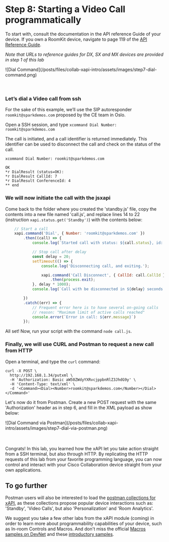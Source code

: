 # Step 8: Starting a Video Call programmatically

To start with, consult the documentation in the API reference Guide of your device.
If you own a RoomKit device, navigate to page 119 of the [API Reference Guide](https://www.cisco.com/c/dam/en/us/td/docs/telepresence/endpoint/ce92/room-kit-api-reference-guide-ce92.pdf).

_Note that URLs to reference guides for DX, SX and MX devices are provided in step 1 of this lab_

<div align="left">![Dial Command](/posts/files/collab-xapi-intro/assets/images/step7-dial-command.png)</div><br/><br/>


### Let’s dial a Video call from ssh

For the sake of this example, we’ll use the SIP autoresponder `roomkit@sparkdemos.com` proposed by the CE team in Oslo.

Open a SSH session, and type `xcommand Dial Number: roomkit@sparkdemos.com`

The call is initiated, and a call identifier is returned immediately. This identifier can be used to disconnect the call and check on the status of the call.

```shell
xcommand Dial Number: roomkit@sparkdemos.com

OK
*r DialResult (status=OK):
*r DialResult CallId: 7
*r DialResult ConferenceId: 4
** end
```


### We will now initiate the call with the jsxapi

Come back to the folder where you created the 'standby.js' file, copy the contents into a new file named 'call.js', and replace lines 14 to 22 (instruction `xapi.status.get('Standby')`) with the contents below:

```javascript
    // Start a call
    xapi.command('Dial', { Number: 'roomkit@sparkdemos.com' })
        .then((call) => {
            console.log(`Started call with status: ${call.status}, id: ${call.CallId}`);

            // Stop call after delay
            const delay = 20;
            setTimeout(() => {
                console.log('Disconnecting call, and exiting.');

                xapi.command('Call Disconnect', { CallId: call.CallId })
                    .then(process.exit);
            }, delay * 1000);
            console.log(`Call with be disconnected in ${delay} seconds...`);

        })
        .catch((err) => {
            // Frequent error here is to have several on-going calls
            // reason: "Maximum limit of active calls reached"
            console.error(`Error in call: ${err.message}`)
        });
```

All set! Now, run your script with the command `node call.js`.


### Finally, we will use CURL and Postman to request a new call from HTTP

Open a terminal, and type the `curl` command:

```shell
curl -X POST \
  http://192.168.1.34/putxml \
  -H 'Authorization: Basic aW50ZWdyYXRvcjppbnRlZ3JhdG9y' \
  -H 'Content-Type: text/xml' \
  -d '<Command><Dial><Number>roomkit@sparkdemos.com</Number></Dial></Command>'
```

Let's now do it from Postman.
Create a new POST request with the same 'Authorization' header as in step 6, and fill in the XML payload as show below:

<div align="left">![Dial Command via Postman](/posts/files/collab-xapi-intro/assets/images/step7-dial-via-postman.png)</div><br/><br/>


Congrats!
In this lab, you learned how the xAPI let you take action straight from a SSH terminal, but also through HTTP.
By replicating the HTTP requests of this lab from your favorite programming language, you can now control and interact with your Cisco Collaboration device straight from your own applications.


## To go further

Postman users will also be interested to load the [postman collections for xAPI](https://github.com/CiscoDevNet/postman-xapi), as these collections propose popular device interactions such as: 'Standby', 'Video Calls', but also 'Personalization' and 'Room Analytics'.

We suggest you take a few other labs from the xAPI module (coming) in order to learn more about programmability capabilities of your device, such as In-room Controls and Macros. 
And don't miss the official [Macros samples on DevNet](https://github.com/CiscoDevNet/roomdevices-macros-samples) and these [introductory samples](https://github.com/ObjectIsAdvantag/xapi-samples).
